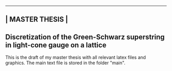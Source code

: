  -----------------------------
|        MASTER THESIS        |
 -----------------------------

## Discretization of the Green-Schwarz superstring in light-cone gauge on a lattice


This is the draft of my master thesis with all relevant
latex files and graphics. The main text file is stored in
the folder "main".
